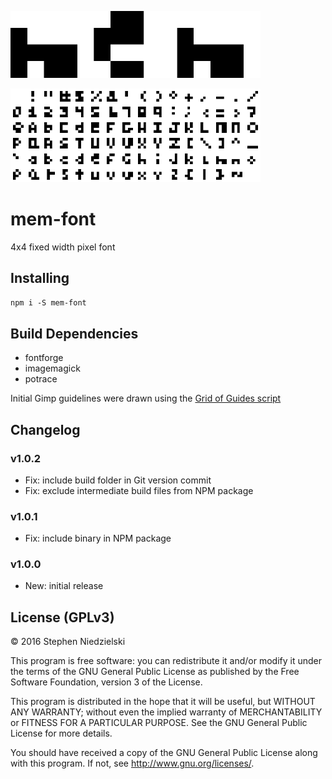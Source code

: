 <img style='image-rendering: pixelated; max-width: 400px;'
  src='doc/logo.png' alt='logo'>

<img style='image-rendering: pixelated; max-width: 400px;'
  src='doc/char.png' alt='mem character map'>

# mem-font
4x4 fixed width pixel font

## Installing
```npm i -S mem-font```

## Build Dependencies
- fontforge
- imagemagick
- potrace

Initial Gimp guidelines were drawn using the
[Grid of Guides script](http://registry.gimp.org/node/12003)

## Changelog

### v1.0.2
- Fix: include build folder in Git version commit
- Fix: exclude intermediate build files from NPM package

### v1.0.1
- Fix: include binary in NPM package

### v1.0.0
- New: initial release

## License (GPLv3)
© 2016 Stephen Niedzielski

This program is free software: you can redistribute it and/or modify it
under the terms of the GNU General Public License as published by the
Free Software Foundation, version 3 of the License.

This program is distributed in the hope that it will be useful, but
WITHOUT ANY WARRANTY; without even the implied warranty of
MERCHANTABILITY or FITNESS FOR A PARTICULAR PURPOSE. See the GNU General
Public License for more details.

You should have received a copy of the GNU General Public License along
with this program. If not, see <http://www.gnu.org/licenses/>.